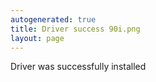 ```yaml
---
autogenerated: true
title: Driver success 90i.png
layout: page
---
```


Driver was successfully installed
